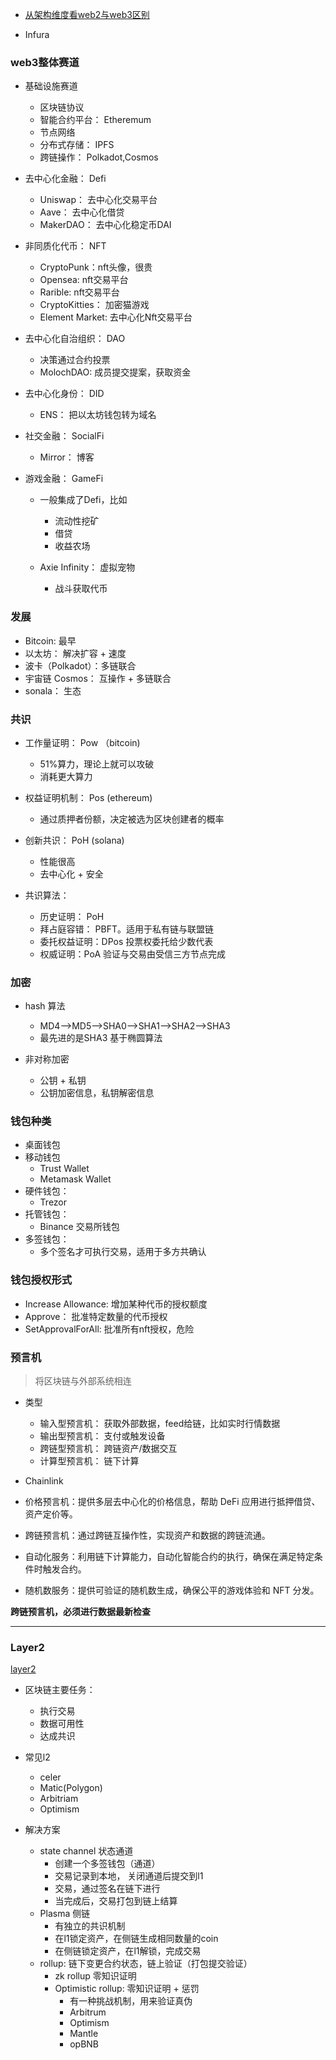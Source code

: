 
* [从架构维度看web2与web3区别](https://zhuanlan.zhihu.com/p/414635679?utm_source=wechat_session&utm_medium=social&utm_oi=778564687968092160&s_r=0)

* Infura


### web3整体赛道

* 基础设施赛道
    * 区块链协议
    * 智能合约平台： Etheremum
    * 节点网络
    * 分布式存储： IPFS
    * 跨链操作： Polkadot,Cosmos


* 去中心化金融： Defi
    * Uniswap： 去中心化交易平台
    * Aave： 去中心化借贷
    * MakerDAO： 去中心化稳定币DAI
* 非同质化代币： NFT
    * CryptoPunk：nft头像，很贵
    * Opensea: nft交易平台
    * Rarible: nft交易平台
    * CryptoKitties： 加密猫游戏
    * Element Market: 去中心化Nft交易平台
* 去中心化自治组织： DAO
    * 决策通过合约投票
    * MolochDAO: 成员提交提案，获取资金
* 去中心化身份： DID
    * ENS： 把以太坊钱包转为域名

* 社交金融： SocialFi
    * Mirror： 博客
* 游戏金融： GameFi
    * 一般集成了Defi，比如
        * 流动性挖矿
        * 借贷
        * 收益农场

    * Axie Infinity： 虚拟宠物
        * 战斗获取代币

### 发展
* Bitcoin: 最早
* 以太坊： 解决扩容 + 速度
* 波卡（Polkadot）：多链联合
* 宇宙链 Cosmos： 互操作 + 多链联合
* sonala： 生态

### 共识
* 工作量证明： Pow （bitcoin)
    * 51%算力，理论上就可以攻破
    * 消耗更大算力
* 权益证明机制： Pos (ethereum)
    * 通过质押者份额，决定被选为区块创建者的概率
* 创新共识： PoH (solana)
    * 性能很高
    * 去中心化 + 安全


* 共识算法：
    * 历史证明： PoH
    * 拜占庭容错： PBFT。适用于私有链与联盟链
    * 委托权益证明：DPos 投票权委托给少数代表
    * 权威证明：PoA 验证与交易由受信三方节点完成


### 加密

* hash 算法
    * MD4—>MD5—>SHA0—>SHA1—>SHA2—>SHA3 
    * 最先进的是SHA3 基于椭圆算法

* 非对称加密
    * 公钥 + 私钥
    * 公钥加密信息，私钥解密信息

### 钱包种类
* 桌面钱包
* 移动钱包
    * Trust Wallet
    * Metamask Wallet 
* 硬件钱包：
    * Trezor
* 托管钱包：
    * Binance 交易所钱包
* 多签钱包：
    * 多个签名才可执行交易，适用于多方共确认

### 钱包授权形式

* Increase Allowance: 增加某种代币的授权额度
* Approve： 批准特定数量的代币授权
* SetApprovalForAll: 批准所有nft授权，危险

### 预言机

> 将区块链与外部系统相连
* 类型
    * 输入型预言机： 获取外部数据，feed给链，比如实时行情数据
    * 输出型预言机： 支付或触发设备
    * 跨链型预言机： 跨链资产/数据交互
    * 计算型预言机： 链下计算

* Chainlink
    
* 价格预言机：提供多层去中心化的价格信息，帮助 DeFi 应用进行抵押借贷、资产定价等。
* 跨链预言机：通过跨链互操作性，实现资产和数据的跨链流通。
* 自动化服务：利用链下计算能力，自动化智能合约的执行，确保在满足特定条件时触发合约。
* 随机数服务：提供可验证的随机数生成，确保公平的游戏体验和 NFT 分发。

**跨链预言机，必须进行数据最新检查**

---

### Layer2
[layer2](https://blog.chain.link/what-is-a-layer-2-zh/)
* 区块链主要任务： 
    * 执行交易
    * 数据可用性
    * 达成共识

* 常见l2
    * celer
    * Matic(Polygon)
    * Arbitriam
    * Optimism

* 解决方案
    * state channel 状态通道
        * 创建一个多签钱包（通道）
        * 交易记录到本地， 关闭通道后提交到l1
        * 交易，通过签名在链下进行
        * 当完成后，交易打包到链上结算
    * Plasma 侧链
        * 有独立的共识机制
        * 在l1锁定资产，在侧链生成相同数量的coin
        * 在侧链锁定资产，在l1解锁，完成交易
    * rollup: 链下变更合约状态，链上验证（打包提交验证）
        * zk rollup 零知识证明
        * Optimistic rollup: 零知识证明 + 惩罚
            * 有一种挑战机制，用来验证真伪
            * Arbitrum
            * Optimism
            * Mantle
            * opBNB